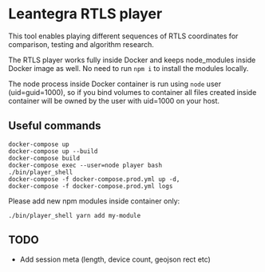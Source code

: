 # Leantegra RTLS player

This tool enables playing different sequences of RTLS coordinates for comparison, testing and algorithm research.

The RTLS player works fully inside Docker and keeps node_modules inside Docker image as well. No need to run `npm i` to install the modules locally.

The node process inside Docker container is run using `node` user (uid=guid=1000), so if you bind volumes to container all files created inside container will be owned by the user with uid=1000 on your host.

## Useful commands

```
docker-compose up
docker-compose up --build
docker-compose build
docker-compose exec --user=node player bash
./bin/player_shell
docker-compose -f docker-compose.prod.yml up -d,
docker-compose -f docker-compose.prod.yml logs
```

Please add new npm modules inside container only:

```
./bin/player_shell yarn add my-module
```

## TODO
- Add session meta (length, device count, geojson rect etc)